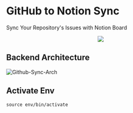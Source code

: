 # GitHub to Notion Sync

Sync Your Repository's Issues with Notion Board

<p align="center">
  <img src="https://notion-automations.com/_nuxt/img/github-notion.aa7d9c1.svg" />
</p>


## Backend Architecture

![Github-Sync-Arch](https://user-images.githubusercontent.com/72073401/139555004-0ca17b20-1ee6-43c8-a7dc-fe21ecea6aa8.jpg)


## Activate Env
`source env/bin/activate`
